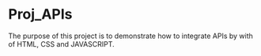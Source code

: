 # Proj_APIs

The purpose of this project is to demonstrate how to integrate APIs by with of HTML, CSS and JAVASCRIPT.
